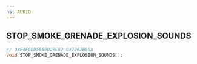 ```yaml
---
ns: AUDIO
---
```

## STOP_​SMOKE_​GRENADE_​EXPLOSION_​SOUNDS

```c
// 0xE4E6DD5566D28C82 0x7262B5BA
void STOP_​SMOKE_​GRENADE_​EXPLOSION_​SOUNDS();
```


